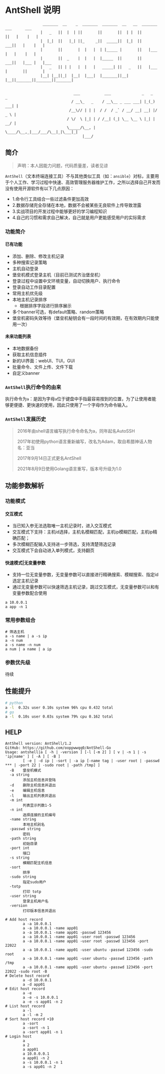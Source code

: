 # AntShell 说明

```
                 _______  __    _  _______  _______  __   __  _______  ___      ___
                |   _   ||  |  | ||       ||       ||  | |  ||       ||   |    |   |
                |  |_|  ||   |_| ||_     _||  _____||  |_|  ||    ___||   |    |   |
                |       ||       |  |   |  | |_____ |       ||   |___ |   |    |   |
                |       ||  _    |  |   |  |_____  ||       ||    ___||   |___ |   |___
                |   _   || | |   |  |   |   _____| ||   _   ||   |___ |       ||       |
                |__| |__||_|  |__|  |___|  |_______||__| |__||_______||_______||_______|


                               ___           ___              _   _      _
                              / __\_   _    / __\__ _ ___ ___| |_(_) ___| |
                             /__\// | | |  / /  / _` / __/ __| __| |/ _ \ |
                            / \/  \ |_| | / /__| (_| \__ \__ \ |_| |  __/ |
                            \_____/\__, | \____/\__,_|___/___/\__|_|\___|_|
                                   |___/
```

## 简介

> 声明：本人因能力问题，代码质量差，读者见谅

`AntShell`（文本终端连接工具）不与其他类似工具（如：`ansible`）对标，主要用于个人工作、学习过程中快速、高效管理服务器维护工作，之所以选择自己开发而没有使用开源软件有以下几点原因：

* 1.命令行工具结合一些过滤条件更加高效
* 2.数据存储完全存储在本地，数据不会被某些无良软件上传导致泄露
* 3.实战项目的开发过程中能够更好的学习编程知识
* 4.自己的习惯和需求自己解决，自己就是用户更能感受用户的实际需求

### 功能简介

#### 已有功能

* 添加、删除、修改主机记录
* 多种搜索记录策略
* 主机自动登录
* 堡垒机模式登录主机（目前已测试齐治堡垒机）
* 登录过程中设置中文环境变量，自动切换用户、执行命令
* 登录自动工作目录配置
* 常用主机优先级
* 本地主机记录排序
  * 根据排序字段进行排序展示
* 多个banner可选，有default策略、random策略
* 堡垒机密码失效等待（堡垒机秘钥会有一段时间的有效期，在有效期内只能使用一次）

#### 未来功能列表

* 本地数据备份
* 获取主机信息插件
* 新的UI界面：webUI、TUI，GUI
* 批量命令、文件上传、文件下载
* 自定义banner

### `AntShell`执行命令的由来

执行命令为`a`：是因为字母`a`位于键盘中手指最容易按到的位置，为了让使用者能够更便捷、更快速的使用，因此只使用了一个字母作为命令输入。

### `AntShell`发展历史

> 2016年由shell语言编写执行命令命名为a，同年起名AutoSSH
> 
> 2017年初使用python语言重新编写，改名为Adam，取自希腊神话人物名：亚当
> 
> 2017年9月14日正式更名AntShell
> 
> 2021年8月9日使用Golang语言重写，版本号升级为1.0

## 功能参数解析

### 功能模式

#### 交互模式

* 当已知入参无法选取唯一主机记录时，进入交互模式
* 交互模式下支持：主机id选择，主机名模糊匹配，主机ip模糊匹配，主机ip精确匹配；
* 多次模糊匹配输入支持进一步筛选，支持清楚筛选记录
* 交互模式下会自动进入单列模式，支持翻页

#### 快速模式|无变量参数

* 支持一位无变量参数，无变量参数可以直接进行精确搜索、模糊搜索、指定id选定主机记录
* 通过无变量参数可以快速筛选主机记录，跳过交互模式，无变量参数可以和有变量参数配合使用

```shell
a 10.0.0.1
a app -n 1
```
### 常用参数组合

```shell
# 筛选主机
a -s name | a -s ip
a -n num
a -s name -n num
a num | a name | a ip
```

### 参数优先级

待续

## 性能提升

```bash
# python
a -l  0.32s user 0.10s system 96% cpu 0.432 total
# go
a -l  0.10s user 0.03s system 79% cpu 0.162 total
```

## HELP

```
AntShell version: AntShell/1.2
GitHub: https://github.com/ooppwwqq0/AntShell-Go
Usage: antshell|a [ -h | -version ] [-l [-m 2] ] [ v | -n 1 | -s 'ip|name' ] [ -A ] [ -B ]
        [ -e | -d ip | -sort | -a ip [-name tag | -user root | -passwd *** | -port 22 | -sudo root | -path /tmp] ]
  -B    堡垒机模式
  -a string
        添加主机信息并登陆
  -d    删除主机信息并退出
  -e    编辑主机信息
  -l    输出主机列表并退出
  -m int
        列表显示列数1-5
  -n int
        选择连接的主机编号
  -name string
        本地主机别名
  -passwd string
        密码
  -path string
        初始目录
  -port int
        端口
  -s string
        模糊匹配主机信息
  -sort
        排序
  -sudo string
        指定sudo用户
  -totp
        打印 totp
  -user string
        登录主机用户名
  -version
        打印版本信息并退出

# Add host record       
        a -a 10.0.0.1
        a -a 10.0.0.1 -name app01
        a -a 10.0.0.1 -name app01 -passwd 123456
        a -a 10.0.0.1 -name app01 -user root -passwd 123456 
        a -a 10.0.0.1 -name app01 -user root -passwd 123456 -port 22022
        a -a 10.0.0.1 -name app01 -user ubuntu -passwd 123456 -sudo root
        a -a 10.0.0.1 -name app01 -user ubuntu -passwd 123456 -path /tmp
        a -a 10.0.0.1 -name app01 -user ubuntu -passwd 123456 -port 22022 -sudo root -B
# Delete host record
        a -d 10.0.0.1
        a -d app01
# Edit host record
        a -e
        a -e -s 10.0.0.1
        a -e -s app01 -n 2
# List host record
        a -l
        a -l -m 2
# Sort host record +10
        a -sort
        a -sort -n 1
        a -sort app01 -n 1
# Login host
        a
        a 2
        a app01
        a 10.0.0.0.1
        a app01 -n 2
        a -s 10.0.0.1 -n 1
        a -s app01 -n 2
```
